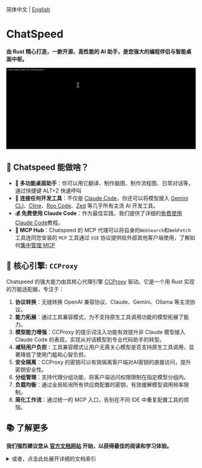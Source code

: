 简体中文 | [English](./README.md)

# ChatSpeed

**由 Rust 精心打造，一款开源、高性能的 AI 助手，是您强大的编程伴侣与智能桌面中枢。**

![Claude Code 接入演示](assets/images/claude.gif)

## 🌟 Chatspeed 能做啥？

- **💼 多功能桌面助手**：你可以用它翻译、制作脑图、制作流程图、日常对话等，通过快捷键 ALT+Z 快速呼叫
- **🔌 连接任何开发工具**：不仅是 [Claude Code](https://docs.chatspeed.aidyou.ai/zh/ccproxy/claude-code.md)，你还可以将模型接入 [Gemini CLI](https://docs.chatspeed.aidyou.ai/zh/ccproxy/gemini.md)、[Cline](https://docs.chatspeed.aidyou.ai/zh/ccproxy/cline.md)、[Roo Code](https://docs.chatspeed.aidyou.ai/zh/ccproxy/roo-code.md)、[Zed](https://docs.chatspeed.aidyou.ai/zh/ccproxy/zed.md) 等几乎所有主流 AI 开发工具。
- **💰 免费使用 Claude Code**：作为最佳实践，我们提供了详细的[免费使用 Claude Code](https://docs.chatspeed.aidyou.ai/zh/posts/claude-code-free/)教程。
- **🚀 MCP Hub**：Chatspeed 的 MCP 代理可以将自身的`WebSearch`和`WebFetch`工具连同您安装的 `MCP` 工具通过 `SSE` 协议提供给外部其他客户端使用，了解如何[集中管理 MCP](https://docs.chatspeed.aidyou.ai/zh/mcp/)

## 🚀 核心引擎: `CCProxy`

Chatspeed 的强大能力由其核心代理引擎 [CCProxy](https://docs.chatspeed.aidyou.ai/zh/ccproxy/) 驱动。它是一个用 Rust 实现的万能适配器，专注于：

1. **协议转换**：无缝转换 OpenAI 兼容协议、Claude、Gemini、Ollama 等主流协议。
2. **能力拓展**：通过工具兼容模式，为不支持原生工具调用功能的模型拓展了能力。
3. **模型能力增强**：CCProxy 的提示词注入功能有效提升非 Claude 模型接入 Claude Code 的表现，实现从对话模型到专业代码助手的转型。
4. **减轻用户负担**：工具兼容模式让用户无需关心模型是否支持原生工具调用，显著降低了使用门槛和心智负担。
5. **安全隔离**：CCProxy 的密钥可以有效隔离客户端对AI密钥的直接访问，提升密钥安全性。
6. **分组管理**：支持代理分组功能，将客户端访问权限限制在指定模型分组内。
7. **负载均衡**：通过全局轮询所有供应商配置的密钥，有效缓解模型调用频率限制。
8. **简化工作流**：通过统一的 MCP 入口，告别在不同 IDE 中重复配置工具的烦恼。

## 📚 了解更多

**我们强烈建议您从 [官方文档网站](https://docs.chatspeed.aidyou.ai/zh/) 开始，以获得最佳的阅读和学习体验。**

<details>
<summary>或者，点击此处展开详细的文档索引</summary>

- [Chatspeed](https://docs.chatspeed.aidyou.ai/zh/)
- [功能概览](https://docs.chatspeed.aidyou.ai/zh/guide/features/overview.html)
- [指南](https://docs.chatspeed.aidyou.ai/zh/guide/)
  - [快速开始](https://docs.chatspeed.aidyou.ai/zh/guide/quickStart.html)
  - [安装指南](https://docs.chatspeed.aidyou.ai/zh/guide/installation.html)
  - [开发指南](https://docs.chatspeed.aidyou.ai/zh/guide/development.html)
- [CCProxy 简介](https://docs.chatspeed.aidyou.ai/zh/ccproxy/)
  - [CCProxy 工具兼容模式介绍](https://docs.chatspeed.aidyou.ai/zh/posts/experience-sharing/why-compat-mode.html)
  - [CCProxy 配置](https://docs.chatspeed.aidyou.ai/zh/ccproxy/configuration.html)
  - [接入 Claude Code](https://docs.chatspeed.aidyou.ai/zh/ccproxy/claude-code.html)
  - [接入 Gemini CLI](https://docs.chatspeed.aidyou.ai/zh/ccproxy/gemini.html)
  - [接入 Cline](https://docs.chatspeed.aidyou.ai/zh/ccproxy/cline.html)
  - [接入 Roo Code](https://docs.chatspeed.aidyou.ai/zh/ccproxy/roo-code.html)
  - [接入 Zed](https://docs.chatspeed.aidyou.ai/zh/ccproxy/zed.html)
  - [如何访问 CCProxy 的 API](https://docs.chatspeed.aidyou.ai/zh/api/)
- [MCP Hub](https://docs.chatspeed.aidyou.ai/zh/mcp/)
  - [接入 Claude Code](https://docs.chatspeed.aidyou.ai/zh/mcp/#claude-code)
  - [接入 Gemini CLI](https://docs.chatspeed.aidyou.ai/zh/mcp/#gemini-cli)
  - [接入 VS Code](https://docs.chatspeed.aidyou.ai/zh/mcp/#vs-code)
  - [接入 Cursor](https://docs.chatspeed.aidyou.ai/zh/mcp/#cursor)
  - [接入 Trae CN](https://docs.chatspeed.aidyou.ai/zh/mcp/#trae-cn)
  - [接入 Windsurf](https://docs.chatspeed.aidyou.ai/zh/mcp/#windsurf)
  - [接入 Cline](https://docs.chatspeed.aidyou.ai/zh/mcp/#cline)
  - [接入 Roo Code](https://docs.chatspeed.aidyou.ai/zh/mcp/#roo-code)
- [提示词库 —— 通过提示词增强 Code Agents](https://docs.chatspeed.aidyou.ai/zh/prompt/)
  - [CCProxy 通用提示词](https://docs.chatspeed.aidyou.ai/zh/prompt/common.html)
  - [原生工具下 Claude Code 增强提示词](https://docs.chatspeed.aidyou.ai/zh/prompt/claude-code-prompt-enhance-native-tool-call.html)
  - [工具兼容模式下的 Claude Code 增强提示词](https://docs.chatspeed.aidyou.ai/zh/prompt/claude-code-prompt-enhance.html)
- [博客](https://docs.chatspeed.aidyou.ai/zh/posts/)
  - [如何免费使用 Claude Code](https://docs.chatspeed.aidyou.ai/zh/posts/claude-code-free/post-1.html)

</details>
